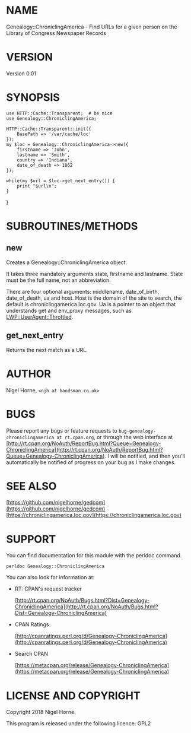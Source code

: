 # NAME

Genealogy::ChroniclingAmerica - Find URLs for a given person on the Library of Congress Newspaper Records

# VERSION

Version 0.01

# SYNOPSIS

    use HTTP::Cache::Transparent;  # be nice
    use Genealogy::ChroniclingAmerica;

    HTTP::Cache::Transparent::init({
        BasePath => '/var/cache/loc'
    });
    my $loc = Genealogy::ChroniclingAmerica->new({
        firstname => 'John',
        lastname => 'Smith',
        country => 'Indiana',
        date_of_death => 1862
    });

    while(my $url = $loc->get_next_entry()) {
        print "$url\n";
    }
}

# SUBROUTINES/METHODS

## new

Creates a Genealogy::ChroniclingAmerica object.

It takes three mandatory arguments state, firstname and lastname.
State must be the full name, not an abbreviation.

There are four optional arguments: middlename, date\_of\_birth, date\_of\_death, ua and host.
Host is the domain of the site to search, the default is chroniclingamerica.loc.gov.
Ua is a pointer to an object that understands get and env\_proxy messages, such
as [LWP::UserAgent::Throttled](https://metacpan.org/pod/LWP::UserAgent::Throttled).

## get\_next\_entry

Returns the next match as a URL.

# AUTHOR

Nigel Horne, `<njh at bandsman.co.uk>`

# BUGS

Please report any bugs or feature requests to `bug-genealogy-chroniclingamerica at rt.cpan.org`,
or through the web interface at
[http://rt.cpan.org/NoAuth/ReportBug.html?Queue=Genealogy-ChroniclingAmerica](http://rt.cpan.org/NoAuth/ReportBug.html?Queue=Genealogy-ChroniclingAmerica).
I will be notified, and then you'll
automatically be notified of progress on your bug as I make changes.

# SEE ALSO

[https://github.com/nigelhorne/gedcom](https://github.com/nigelhorne/gedcom)
[https://chroniclingamerica.loc.gov](https://chroniclingamerica.loc.gov)

# SUPPORT

You can find documentation for this module with the perldoc command.

    perldoc Genealogy::ChroniclingAmerica

You can also look for information at:

- RT: CPAN's request tracker

    [http://rt.cpan.org/NoAuth/Bugs.html?Dist=Genealogy-ChroniclingAmerica](http://rt.cpan.org/NoAuth/Bugs.html?Dist=Genealogy-ChroniclingAmerica)

- CPAN Ratings

    [http://cpanratings.perl.org/d/Genealogy-ChroniclingAmerica](http://cpanratings.perl.org/d/Genealogy-ChroniclingAmerica)

- Search CPAN

    [https://metacpan.org/release/Genealogy-ChroniclingAmerica](https://metacpan.org/release/Genealogy-ChroniclingAmerica)

# LICENSE AND COPYRIGHT

Copyright 2018 Nigel Horne.

This program is released under the following licence: GPL2
